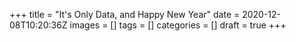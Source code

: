 +++
title = "It's Only Data, and Happy New Year"
date = 2020-12-08T10:20:36Z
images = []
tags = []
categories = []
draft = true
+++

